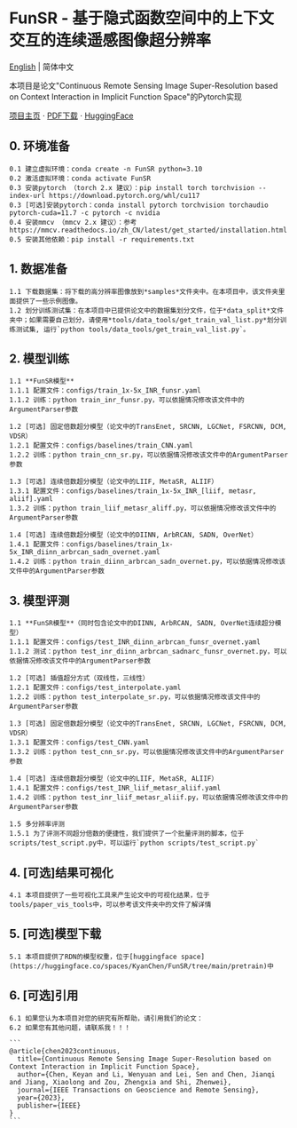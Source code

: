 # FunSR - 基于隐式函数空间中的上下文交互的连续遥感图像超分辨率

[English](/readme.md) | 简体中文

本项目是论文"Continuous Remote Sensing Image Super-Resolution based on Context Interaction in Implicit Function Space"的Pytorch实现


[项目主页](https://kyanchen.github.io/FunSR/) $\cdot$ [PDF下载](https://arxiv.org/abs/2302.08046) $\cdot$ [HuggingFace](https://huggingface.co/spaces/KyanChen/FunSR)


## 0. 环境准备

    0.1 建立虚拟环境：conda create -n FunSR python=3.10
    0.2 激活虚拟环境：conda activate FunSR
    0.3 安装pytorch （torch 2.x 建议）：pip install torch torchvision --index-url https://download.pytorch.org/whl/cu117
    0.3 [可选]安装pytorch：conda install pytorch torchvision torchaudio pytorch-cuda=11.7 -c pytorch -c nvidia
    0.4 安装mmcv （mmcv 2.x 建议）：参考https://mmcv.readthedocs.io/zh_CN/latest/get_started/installation.html    
    0.5 安装其他依赖：pip install -r requirements.txt


## 1. 数据准备
  
    1.1 下载数据集：将下载的高分辨率图像放到*samples*文件夹中。在本项目中，该文件夹里面提供了一些示例图像。
    1.2 划分训练测试集：在本项目中已提供论文中的数据集划分文件，位于*data_split*文件夹中；如果需要自己划分，请使用*tools/data_tools/get_train_val_list.py*划分训练测试集, 运行`python tools/data_tools/get_train_val_list.py`。



## 2. 模型训练

    1.1 **FunSR模型**
    1.1.1 配置文件：configs/train_1x-5x_INR_funsr.yaml
    1.1.2 训练：python train_inr_funsr.py，可以依据情况修改该文件中的ArgumentParser参数

    1.2 [可选] 固定倍数超分模型（论文中的TransEnet, SRCNN, LGCNet, FSRCNN, DCM, VDSR）
    1.2.1 配置文件：configs/baselines/train_CNN.yaml
    1.2.2 训练：python train_cnn_sr.py，可以依据情况修改该文件中的ArgumentParser参数

    1.3 [可选] 连续倍数超分模型（论文中的LIIF, MetaSR, ALIIF）
    1.3.1 配置文件：configs/baselines/train_1x-5x_INR_[liif, metasr, aliif].yaml
    1.3.2 训练：python train_liif_metasr_aliff.py，可以依据情况修改该文件中的ArgumentParser参数

    1.4 [可选] 连续倍数超分模型（论文中的DIINN, ArbRCAN, SADN, OverNet）
    1.4.1 配置文件：configs/baselines/train_1x-5x_INR_diinn_arbrcan_sadn_overnet.yaml
    1.4.2 训练：python train_diinn_arbrcan_sadn_overnet.py，可以依据情况修改该文件中的ArgumentParser参数

## 3. 模型评测

    1.1 **FunSR模型**（同时包含论文中的DIINN, ArbRCAN, SADN, OverNet连续超分模型）
    1.1.1 配置文件：configs/test_INR_diinn_arbrcan_funsr_overnet.yaml
    1.1.2 测试：python test_inr_diinn_arbrcan_sadnarc_funsr_overnet.py，可以依据情况修改该文件中的ArgumentParser参数

    1.2 [可选] 插值超分方式（双线性，三线性）
    1.2.1 配置文件：configs/test_interpolate.yaml
    1.2.2 训练：python test_interpolate_sr.py，可以依据情况修改该文件中的ArgumentParser参数

    1.3 [可选] 固定倍数超分模型（论文中的TransEnet, SRCNN, LGCNet, FSRCNN, DCM, VDSR）
    1.3.1 配置文件：configs/test_CNN.yaml
    1.3.2 训练：python test_cnn_sr.py，可以依据情况修改该文件中的ArgumentParser参数

    1.4 [可选] 连续倍数超分模型（论文中的LIIF, MetaSR, ALIIF）
    1.4.1 配置文件：configs/test_INR_liif_metasr_aliif.yaml
    1.4.2 训练：python test_inr_liif_metasr_aliif.py，可以依据情况修改该文件中的ArgumentParser参数
    
    1.5 多分辨率评测
    1.5.1 为了评测不同超分倍数的便捷性，我们提供了一个批量评测的脚本，位于scripts/test_script.py中，可以运行`python scripts/test_script.py`

## 4. [可选]结果可视化

    4.1 本项目提供了一些可视化工具来产生论文中的可视化结果，位于tools/paper_vis_tools中，可以参考该文件夹中的文件了解详情

## 5. [可选]模型下载

    5.1 本项目提供了RDN的模型权重，位于[huggingface space](https://huggingface.co/spaces/KyanChen/FunSR/tree/main/pretrain)中

## 6. [可选]引用

    6.1 如果您认为本项目对您的研究有所帮助，请引用我们的论文：
    6.2 如果您有其他问题，请联系我！！！

    ```
    @article{chen2023continuous,
      title={Continuous Remote Sensing Image Super-Resolution based on Context Interaction in Implicit Function Space},
      author={Chen, Keyan and Li, Wenyuan and Lei, Sen and Chen, Jianqi and Jiang, Xiaolong and Zou, Zhengxia and Shi, Zhenwei},
      journal={IEEE Transactions on Geoscience and Remote Sensing},
      year={2023},
      publisher={IEEE}
    }
    ```

